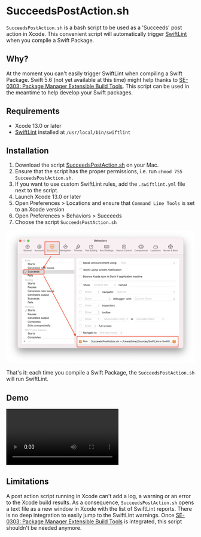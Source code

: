# SucceedsPostAction.sh

`SucceedsPostAction.sh` is a bash script to be used as a 'Succeeds' post action in Xcode. This convenient script will automatically trigger [SwiftLint](https://realm.github.io/SwiftLint/) when you compile a Swift Package.


## Why?

At the moment you can't easily trigger SwiftLint when compiling a Swift Package. Swift 5.6 (not yet available at this time) might help thanks to [SE-0303: Package Manager Extensible Build Tools](https://github.com/apple/swift-evolution/blob/main/proposals/0303-swiftpm-extensible-build-tools.md). This script can be used in the meantime to help develop your Swift packages.


## Requirements

- Xcode 13.0 or later
- [SwiftLint](https://realm.github.io/SwiftLint/) installed at `/usr/local/bin/swiftlint`


## Installation

1. Download the script [SucceedsPostAction.sh](SucceedsPostAction.sh) on your Mac.
2. Ensure that the script has the proper permissions, i.e. run `chmod 755 SucceedsPostAction.sh`.
3. If you want to use custom SwiftLint rules, add the `.swiftlint.yml` file next to the script.
4. Launch Xcode 13.0 or later
5. Open Preferences > Locations and ensure that `Command Line Tools` is set to an Xcode version
6. Open Preferences > Behaviors > Succeeds
7. Choose the script `SucceedsPostAction.sh`

![](Installation.png)

That's it: each time you compile a Swift Package, the `SucceedsPostAction.sh` will run SwiftLint.


## Demo

![](video.mov)


## Limitations

A post action script running in Xcode can't add a log, a warning or an error to the Xcode build results. As a consequence, `SucceedsPostAction.sh` opens a text file as a new window in Xcode with the list of SwiftLint reports. There is no deep integration to easily jump to the SwiftLint warnings. Once [SE-0303: Package Manager Extensible Build Tools](https://github.com/apple/swift-evolution/blob/main/proposals/0303-swiftpm-extensible-build-tools.md) is integrated, this script shouldn't be needed anymore.



